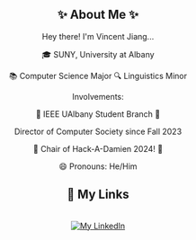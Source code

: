 

<div align="center">
            <h2>✨ About Me ✨</h2>
            <p>Hey there! I'm Vincent Jiang...</p>
            <p>🎓 SUNY, University at Albany</p>
            <p>📚 Computer Science Major 🔍 Linguistics Minor</p>
            <p>Involvements:</p>
            <p>🤖 IEEE UAlbany Student Branch 🤖</p>
            <p>Director of Computer Society since Fall 2023</p>
            <p>🤖 Chair of Hack-A-Damien 2024! 🤖</p>
            <p>😄 Pronouns: He/Him</p>
</div>





<div align="center">
<h2>🔗 My Links</h2>
            <br>
                        <a href="https://linkedin.com/in/VincentYJiang">
                                    <img src="https://img.shields.io/badge/Vincent-0077B5?style=for-the-badge&logo=linkedin&logoColor=white" alt="My LinkedIn">
                                </a>
            </br>
</div>

